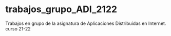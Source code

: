 # trabajos_grupo_ADI_2122
Trabajos en grupo de la asignatura de Aplicaciones Distribuídas en Internet. curso 21-22
